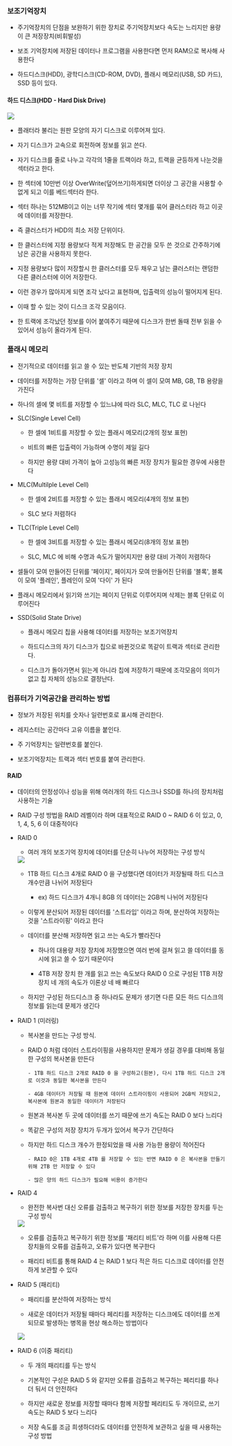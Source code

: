 ### 보조기억장치

* 주기억장치의 단점을 보완하기 위한 장치로 주기억장치보다 속도는 느리지만 용량이 큰 저장장치(비휘발성)

* 보조 기억장치에 저장된 데이터나 프로그램을 사용한다면 먼저 RAM으로 복사해 사용한다

* 하드디스크(HDD), 광학디스크(CD-ROM, DVD), 플래시 메모리(USB, SD 카드), SSD 등이 있다.

#### 하드 디스크(HDD - Hard Disk Drive)

<img src="https://github.com/pansakr/TIL/assets/118809108/5f2e2cc1-ff93-44f9-9746-ca9f93c49c7d">

* 플래터라 불리는 원판 모양의 자기 디스크로 이루어져 있다.

* 자기 디스크가 고속으로 회전하며 정보를 읽고 쓴다.

* 자기 디스크를 줄로 나누고 각각의 1줄을 트랙이라 하고, 트랙을 균등하게 나눈것을 섹터라고 한다.

* 한 섹터에 10만번 이상 OverWrite(덮어쓰기)하게되면 더이상 그 공간을 사용할 수 없게 되고 이를 베드섹터라 한다.

* 섹터 하나는 512MB이고 이는 너무 작기에 섹터 몇개를 묶어 클러스터라 하고 이곳에 데이터를 저장한다.

* 즉 클러스터가 HDD의 최소 저장 단위이다.

* 한 클러스터에 지정 용량보다 적게 저장해도 한 공간을 모두 쓴 것으로 간주하기에 남은 공간을 사용하지 못한다.

* 지정 용량보다 많이 저장할시 한 클러스터를 모두 채우고 남는 클러스터는 랜덤한 다른 클러스터에 이어 저장한다.

* 이런 경우가 많아지게 되면 조각 났다고 표현하며, 입출력의 성능이 떨어지게 된다.

* 이때 할 수 있는 것이 디스크 조각 모음이다.

* 한 트랙에 조각났던 정보를 이어 붙여주기 때문에 디스크가 한번 돌때 전부 읽을 수 있어서 성능이 올라가게 된다.


### 플래시 메모리

* 전기적으로 데이터를 읽고 쓸 수 있는 반도체 기반의 저장 장치

* 데이터를 저장하는 가장 단위를 '셀' 이라고 하며 이 셀이 모여 MB, GB, TB 용량을 가진다

* 하나의 셀에 몇 비트를 저장할 수 있느냐에 따라 SLC, MLC, TLC 로 나뉜다

* SLC(Single Level Cell)

    - 한 셀에 1비트를 저장할 수 있는 플래시 메모리(2개의 정보 표현)

    - 비트의 빠른 입출력이 가능하며 수명이 제일 길다

    - 하지만 용량 대비 가격이 높아 고성능의 빠른 저장 장치가 필요한 경우에 사용한다

* MLC(Multilple Level Cell)

    - 한 셀에 2비트를 저장할 수 있는 플래시 메모리(4개의 정보 표현)

    - SLC 보다 저렴하다

* TLC(Triple Level Cell)

    - 한 셀에 3비트를 저장할 수 있는 플래시 메모리(8개의 정보 표현)

    - SLC, MLC 에 비해 수명과 속도가 떨어지지만 용량 대비 가격이 저렴하다 

* 셀들이 모여 만들어진 단위를 '페이지', 페이지가 모여 만들어진 단위를 '블록', 블록이 모여 '플레인', 플레인이 모여 '다이' 가 된다

* 플래시 메모리에서 읽기와 쓰기는 페이지 단위로 이루어지며 삭제는 블록 단위로 이루어진다

* SSD(Solid State Drive)

    - 플래시 메모리 칩을 사용해 데이터를 저장하는 보조기억장치

    - 하드디스크의 자기 디스크가 칩으로 바뀐것으로 똑같이 트랙과 섹터로 관리한다.

    - 디스크가 돌아가면서 읽는게 아니라 칩에 저장하기 때문에 조각모음이 의미가 없고 칩 자체의 성능으로 결정난다.

### 컴퓨터가 기억공간을 관리하는 방법

* 정보가 저장된 위치를 숫자나 일련번호로 표시해 관리한다.

* 레지스터는 공간마다 고유 이름을 붙인다.

* 주 기억장치는 일련번호를 붙인다.

* 보조기억장치는 트랙과 섹터 번호를 붙여 관리한다.


#### RAID

* 데이터의 안정성이나 성능을 위해 여러개의 하드 디스크나 SSD를 하나의 장치처럼 사용하는 기술

* RAID 구성 방법을 RAID 레벨이라 하며 대표적으로 RAID 0 ~ RAID 6 이 있고, 0, 1, 4, 5, 6 이 대중적이다

* RAID 0

    - 여러 개의 보조기억 장치에 데이터를 단순히 나누어 저장하는 구성 방식

    <img src="https://github.com/user-attachments/assets/44b57a37-aadc-4d85-bcd2-4531e8a404d4">
    
    - 1TB 하드 디스크 4개로 RAID 0 을 구성했다면 데이터가 저장될때 하드 디스크 개수만큼 나뉘어 저장된다
 
      - ex) 하드 디스크가 4개니 8GB 의 데이터는 2GB씩 나뉘어 저장된다
     
    - 이렇게 분산되어 저장된 데이터를 '스트라입' 이라고 하며, 분산하여 저장하는 것을 '스트라이핑' 이라고 한다

    - 데이터를 분산해 저장하면 읽고 쓰는 속도가 빨라진다

        - 하나의 대용량 저장 장치에 저장했으면 여러 번에 걸쳐 읽고 쓸 데이터를 동시에 읽고 쓸 수 있기 때문이다
     
        - 4TB 저장 장치 한 개를 읽고 쓰는 속도보다 RAID 0 으로 구성된 1TB 저장 장치 네 개의 속도가 이론상 네 배 빠르다
     
    - 하지만 구성된 하드디스크 중 하나라도 문제가 생기면 다른 모든 하드 디스크의 정보를 읽는데 문제가 생긴다
 
* RAID 1 (미러링)

    - 복사본을 만드는 구성 방식. 
 
    - RAID 0 처럼 데이터 스트라이핑을 사용하지만 문제가 생길 경우를 대비해 동일한 구성의 복사본을 만든다
 
          - 1TB 하드 디스크 2개로 RAID 0 을 구성하고(원본), 다시 1TB 하드 디스크 2개로 이것과 동일한 복사본을 만든다

          - 4GB 데이터가 저장될 때 원본에 데이터 스트라이핑이 사용되어 2GB씩 저장되고, 복사본에 원본과 동일한 데이터가 저장된다

    - 원본과 복사본 두 곳에 데이터를 쓰기 때문에 쓰기 속도는 RAID 0 보다 느리다
 
    - 똑같은 구성의 저장 장치가 두개가 있어서 복구가 간단하다
 
    - 하지만 하드 디스크 개수가 한정되었을 때 사용 가능한 용량이 적어진다
 
          - RAID 0은 1TB 4개로 4TB 를 저장할 수 있는 반면 RAID 0 은 복사본을 만들기 위해 2TB 만 저장할 수 있다

          - 많은 양의 하드 디스크가 필요해 비용이 증가한다

* RAID 4

    - 완전한 복사번 대신 오류를 검출하고 복구하기 위한 정보를 저장한 장치를 두는 구성 방식
 
    <img src="https://github.com/user-attachments/assets/5b6bdd2f-3dfb-4542-8ead-ec914c6d6180">

    - 오류를 검출하고 복구하기 위한 정보를 '패리티 비트'라 하며 이를 사용해 다른 장치들의 오류를 검출하고, 오류가 있다면 복구한다

    - 패리티 비트를 통해 RAID 4 는 RAID 1 보다 적은 하드 디스크로 데이터를 안전하게 보관할 수 있다
 
* RAID 5 (패리티)

    - 패리티를 분산하여 저장하는 방식
 
    - 새로운 데이터가 저장될 때마다 페리티를 저장하는 디스크에도 데이터를 쓰게 되므로 발생하는 병목을 현상 해소하는 방법이다
 
    <img src="5">

* RAID 6 (이중 패리티)

    - 두 개의 패리티를 두는 방식
 
    - 기본적인 구성은 RAID 5 와 같지만 오류를 검출하고 복구하는 페리티를 하나 더 둬서 더 안전하다
 
    - 하지만 새로운 정보를 저장할 때마다 함께 저장할 페리티도 두 개이므로, 쓰기 속도는 RAID 5 보다 느리다
 
    - 저장 속도를 조금 희생하더라도 데이터를 안전하게 보관하고 싶을 때 사용하는 구성 방법
